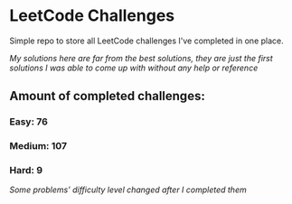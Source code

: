 
# LeetCode Challenges

Simple repo to store all LeetCode challenges I've completed in one place.

<i>My solutions here are far from the best solutions, they are just the first solutions I was able to come up with without any help or reference</i>

## Amount of completed challenges:

### Easy: 76

### Medium: 107

### Hard: 9

<i>Some problems' difficulty level changed after I completed them</i>
